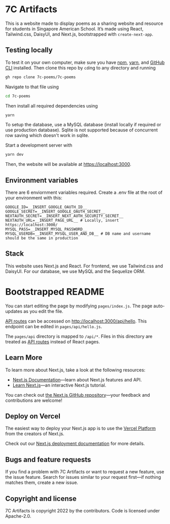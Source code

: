 # 7C Artifacts

This is a website made to display poems as a sharing website and resource for students in Singapore American School. It’s made using React, Tailwind.css, DaisyUI, and Next.js, bootstrapped with `create-next-app`.

## Testing locally

To test it on your own computer, make sure you have [npm](https://npmjs.com), [yarn](https://yarnpkg.com), and [GitHub CLI](https://cli.github.com) installed. Then clone this repo by `cd`ing to any directory and running
```bash
gh repo clone 7c-poems/7c-poems
```
Navigate to that file using
```bash
cd 7c-poems
```
Then install all required dependencies using
```bash
yarn
```
To setup the database, use a MySQL database (install locally if required or use production database). Sqlite is not supported because of concurrent row saving which doesn't work in sqlite.

Start a development server with
```bash
yarn dev
```

Then, the website will be available at <https://localhost:3000>.

## Environment variables

There are 6 enviornment variables required. Create a .env file at the root of your environment with this:
```
GOOGLE_ID=__INSERT_GOOGLE_OAUTH_ID__
GOOGLE_SECRET=__INSERT_GOOGLE_OAUTH_SECRET__
NEXTAUTH_SECRET=__INSERT_NEXT_AUTH_SECURITY_SECRET__
NEXTAUTH_URL=__INSERT_PAGE_URL__ # Locally, insert https://localhost:3000/
MYSQL_PASS=__INSERT_MYSQL_PASSWORD__
MYSQL_USERDB=__INSERT_MYSQL_USER_AND_DB__ # DB name and username should be the same in production
```

## Stack

This website uses Next.js and React. For frontend, we use Tailwind.css and DaisyUI. For our database, we use MySQL and the Sequelize ORM. 

# Bootstrapped README
You can start editing the page by modifying `pages/index.js`. The page auto-updates as you edit the file.

[API routes](https://nextjs.org/docs/api-routes/introduction) can be accessed on [http://localhost:3000/api/hello](http://localhost:3000/api/hello). This endpoint can be edited in `pages/api/hello.js`.

The `pages/api` directory is mapped to `/api/*`. Files in this directory are treated as [API routes](https://nextjs.org/docs/api-routes/introduction) instead of React pages.

## Learn More

To learn more about Next.js, take a look at the following resources:

- [Next.js Documentation](https://nextjs.org/docs)—learn about Next.js features and API.
- [Learn Next.js](https://nextjs.org/learn)—an interactive Next.js tutorial.

You can check out [the Next.js GitHub repository](https://github.com/vercel/next.js/)—your feedback and contributions are welcome!

## Deploy on Vercel

The easiest way to deploy your Next.js app is to use the [Vercel Platform](https://vercel.com/new?utm_medium=default-template&filter=next.js&utm_source=create-next-app&utm_campaign=create-next-app-readme) from the creators of Next.js.

Check out our [Next.js deployment documentation](https://nextjs.org/docs/deployment) for more details.

## Bugs and feature requests

If you find a problem with 7C Artifacts or want to request a new feature, use the issue feature. Search for issues similar to your request first—if nothing matches them, create a new issue.

## Copyright and license

7C Artifacts is copyright 2022 by the contributors. Code is licensed under Apache-2.0.
